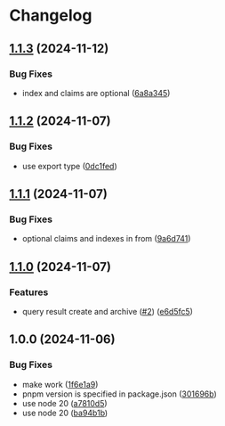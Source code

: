 # Changelog

## [1.1.3](https://github.com/storacha/js-indexing-service-client/compare/v1.1.2...v1.1.3) (2024-11-12)


### Bug Fixes

* index and claims are optional ([6a8a345](https://github.com/storacha/js-indexing-service-client/commit/6a8a345c68a8e75bbe4daadd59d600cb0dda9a39))

## [1.1.2](https://github.com/storacha/js-indexing-service-client/compare/v1.1.1...v1.1.2) (2024-11-07)


### Bug Fixes

* use export type ([0dc1fed](https://github.com/storacha/js-indexing-service-client/commit/0dc1fedf0faee388e64c901d12c9938039325624))

## [1.1.1](https://github.com/storacha/js-indexing-service-client/compare/v1.1.0...v1.1.1) (2024-11-07)


### Bug Fixes

* optional claims and indexes in from ([9a6d741](https://github.com/storacha/js-indexing-service-client/commit/9a6d7412c7d6edbbd3e373aa9715825fe9d799ae))

## [1.1.0](https://github.com/storacha/js-indexing-service-client/compare/v1.0.0...v1.1.0) (2024-11-07)


### Features

* query result create and archive ([#2](https://github.com/storacha/js-indexing-service-client/issues/2)) ([e6d5fc5](https://github.com/storacha/js-indexing-service-client/commit/e6d5fc54e96dc9fd2f1bb16d82af75db04405b6d))

## 1.0.0 (2024-11-06)


### Bug Fixes

* make work ([1f6e1a9](https://github.com/storacha/js-indexing-service-client/commit/1f6e1a978fdb874f6ab6688cdc71b53b845dad77))
* pnpm version is specified in package.json ([301696b](https://github.com/storacha/js-indexing-service-client/commit/301696bd0148cc548096770b772e0b182eabd305))
* use node 20 ([a7810d5](https://github.com/storacha/js-indexing-service-client/commit/a7810d54988dd4752447ef6890235894663c8277))
* use node 20 ([ba94b1b](https://github.com/storacha/js-indexing-service-client/commit/ba94b1bab3a2057c618eab1de0e52e87a6dd2b23))
